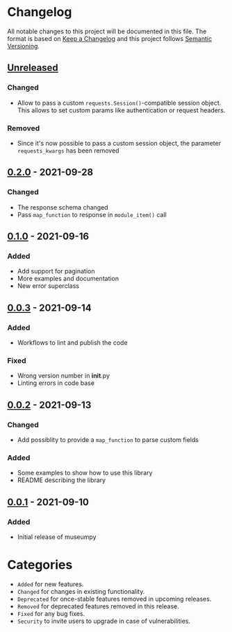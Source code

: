 # Changelog
All notable changes to this project will be documented in this file.
The format is based on [Keep a Changelog](http://keepachangelog.com/) and this project follows [Semantic Versioning](http://semver.org/).

## [Unreleased]
### Changed
- Allow to pass a custom `requests.Session()`-compatible session object. This allows to set custom params like authentication or request headers.

### Removed
- Since it's now possible to pass a custom session object, the parameter `requests_kwargs` has been removed

## [0.2.0] - 2021-09-28
### Changed
- The response schema changed
- Pass `map_function` to response in `module_item()` call

## [0.1.0] - 2021-09-16
### Added
- Add support for pagination
- More examples and documentation
- New error superclass

## [0.0.3] - 2021-09-14
### Added
- Workflows to lint and publish the code

### Fixed
- Wrong version number in __init__.py
- Linting errors in code base

## [0.0.2] - 2021-09-13
### Changed
- Add possiblity to provide a `map_function` to parse custom fields

### Added
- Some examples to show how to use this library
- README describing the library

## [0.0.1] - 2021-09-10
### Added
- Initial release of museumpy



# Categories
- `Added` for new features.
- `Changed` for changes in existing functionality.
- `Deprecated` for once-stable features removed in upcoming releases.
- `Removed` for deprecated features removed in this release.
- `Fixed` for any bug fixes.
- `Security` to invite users to upgrade in case of vulnerabilities.

[Unreleased]: https://github.com/metaodi/museumpy/compare/v0.2.0...HEAD
[0.2.0]: https://github.com/metaodi/museumpy/compare/v0.1.0...v0.2.0
[0.1.0]: https://github.com/metaodi/museumpy/compare/v0.0.3...v0.1.0
[0.0.3]: https://github.com/metaodi/museumpy/compare/v0.0.2...v0.0.3
[0.0.2]: https://github.com/metaodi/museumpy/compare/v0.0.1...v0.0.2
[0.0.1]: https://github.com/metaodi/museumpy/releases/tag/v0.0.1
